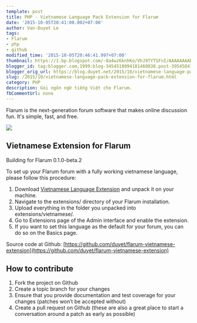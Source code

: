 ```yaml
---
template: post
title: PHP - Vietnamese Language Pack Extension for Flarum
date: '2015-10-05T20:41:00.002+07:00'
author: Van-Duyet Le
tags:
- Flarum
- php
- github
modified_time: '2015-10-05T20:46:41.997+07:00'
thumbnail: https://1.bp.blogspot.com/-8a4wz6knhKo/VhJ9TYTSFnI/AAAAAAAADf0/kF8pUcA1zpg/s1600/flarum-logo.png
blogger_id: tag:blogger.com,1999:blog-3454518094181460838.post-3954584159896181158
blogger_orig_url: https://blog.duyet.net/2015/10/vietnamese-language-pack-extension-for-flarum.html
slug: /2015/10/vietnamese-language-pack-extension-for-flarum.html
category: PHP
description: Gói ngôn ngữ tiếng Việt cho Flarum.
fbCommentUrl: none
---
```


Flarum is the next-generation forum software that makes online discussion fun. It's simple, fast, and free.

![](https://1.bp.blogspot.com/-8a4wz6knhKo/VhJ9TYTSFnI/AAAAAAAADf0/kF8pUcA1zpg/s640/flarum-logo.png)

## Vietnamese Extension for Flarum ##
Building for Flarum 0.1.0-beta.2

To set up your Flarum forum with a fully working vietnamese language, please follow this procedure:

1. Download [Vietnamese Language Extension](https://github.com/duyet/flarum-vietnamese-extension/archive/master.zip) and unpack it on your machine.
2. Navigate to the extensions/ directory of your Flarum installation.
3. Upload everything in the folder you unpacked into extensions/vietnamese/.
4. Go to Extensions page of the Admin interface and enable the extension.
5. If you want to set this language as the default for your forum, you can do so on the Basics page.

Source code at Github: [https://github.com/duyet/flarum-vietnamese-extension](https://github.com/duyet/flarum-vietnamese-extension)

## How to contribute ##

1. Fork the project on Github
2. Create a topic branch for your changes
3. Ensure that you provide documentation and test coverage for your changes (patches won’t be accepted without)
4. Create a pull request on Github (these are also a great place to start a conversation around a patch as early as possible)
